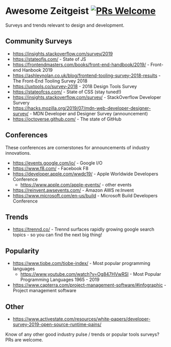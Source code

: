 # Awesome Zeitgeist [![PRs Welcome](https://img.shields.io/badge/PRs-welcome-brightgreen.svg?style=flat-square)](http://makeapullrequest.com)

Surveys and trends relevant to design and development.


## Community Surveys

- https://insights.stackoverflow.com/survey/2019
- https://stateofjs.com/ - State of JS
- https://frontendmasters.com/books/front-end-handbook/2019/ - Front-end Hanbook 2019
- https://ashleynolan.co.uk/blog/frontend-tooling-survey-2018-results - The Front-End Tooling Survey 2018
- https://uxtools.co/survey-2018 - 2018 Design Tools Survey
- https://stateofcss.com/ - State of CSS (stay tuned!)
- https://insights.stackoverflow.com/survey/ - StackOverflow Developer Survery
- https://hacks.mozilla.org/2019/07/mdn-web-developer-designer-survey/ - MDN Developer and Designer Survey (announcement)
- https://octoverse.github.com/ - The state of GitHub


## Conferences
These conferences are cornerstones for announcements of industry innovations.

- https://events.google.com/io/ - Google I/O
- https://www.f8.com/ - Facebook F8
- https://developer.apple.com/wwdc19/ - Apple Worldwide Developers Conference
  - https://www.apple.com/apple-events/ - other events
- https://reinvent.awsevents.com/ - Amazon AWS re:Invent
- https://www.microsoft.com/en-us/build - Microsoft Build Developers Conference


## Trends

- https://trennd.co/ - Trennd surfaces rapidly growing google search topics - so you can find the next big thing!


## Popularity

- https://www.tiobe.com/tiobe-index/ - Most popular programming languages
  - https://www.youtube.com/watch?v=Og847HVwRSI - Most Popular Programming Languages 1965 - 2019
- https://www.capterra.com/project-management-software/#infographic - Project management software


## Other

- https://www.activestate.com/resources/white-papers/developer-survey-2019-open-source-runtime-pains/

Know of any other good industry pulse / trends or popular tools surveys?
PRs are welcome.
